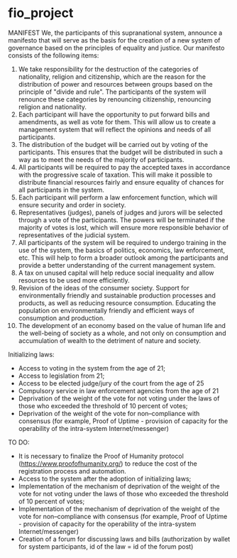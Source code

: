 # fio_project

MANIFEST
We, the participants of this supranational system, announce a manifesto that will serve as the basis for the creation of a new system of governance based on the principles of equality and justice. Our manifesto consists of the following items:
1. We take responsibility for the destruction of the categories of nationality, religion and citizenship, which are the reason for the distribution of power and resources between groups based on the principle of "divide and rule". The participants of the system will renounce these categories by renouncing citizenship, renouncing religion and nationality.
2. Each participant will have the opportunity to put forward bills and amendments, as well as vote for them. This will allow us to create a management system that will reflect the opinions and needs of all participants.
3. The distribution of the budget will be carried out by voting of the participants. This ensures that the budget will be distributed in such a way as to meet the needs of the majority of participants.
4. All participants will be required to pay the accepted taxes in accordance with the progressive scale of taxation. This will make it possible to distribute financial resources fairly and ensure equality of chances for all participants in the system.
5. Each participant will perform a law enforcement function, which will ensure security and order in society.
6. Representatives (judges), panels of judges and jurors will be selected through a vote of the participants. The powers will be terminated if the majority of votes is lost, which will ensure more responsible behavior of representatives of the judicial system.
7. All participants of the system will be required to undergo training in the use of the system, the basics of politics, economics, law enforcement, etc. This will help to form a broader outlook among the participants and provide a better understanding of the current management system.
8. A tax on unused capital will help reduce social inequality and allow resources to be used more efficiently.
9. Revision of the ideas of the consumer society. Support for environmentally friendly and sustainable production processes and products, as well as reducing resource consumption. Educating the population on environmentally friendly and efficient ways of consumption and production.
10. The development of an economy based on the value of human life and the well-being of society as a whole, and not only on consumption and accumulation of wealth to the detriment of nature and society.


Initializing laws:
- Access to voting in the system from the age of 21;
- Access to legislation from 21;
- Access to be elected judge/jury of the court from the age of 25
- Compulsory service in law enforcement agencies from the age of 21
- Deprivation of the weight of the vote for not voting under the laws of those who exceeded the threshold of 10 percent of votes;
- Deprivation of the weight of the vote for non–compliance with consensus (for example, Proof of Uptime - provision of capacity for the operability of the intra-system Internet/messenger)

TO DO:
- It is necessary to finalize the Proof of Humanity protocol (https://www.proofofhumanity.org/) to reduce the cost of the registration process and automation.
- Access to the system after the adoption of initializing laws;
- Implementation of the mechanism of deprivation of the weight of the vote for not voting under the laws of those who exceeded the threshold of 10 percent of votes;
- Implementation of the mechanism of deprivation of the weight of the vote for non–compliance with consensus (for example, Proof of Uptime - provision of capacity for the operability of the intra-system Internet/messenger)
- Creation of a forum for discussing laws and bills (authorization by wallet for system participants, id of the law = id of the forum post)
